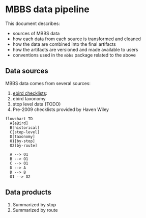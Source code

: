 # MBBS data pipeline

This document describes:

* sources of MBBS data
* how each data from each source is transformed and cleaned
* how the data are combined into the final artifacts
* how the artifacts are versioned and made available to users
* conventions used in the `mbbs` package related to the above

## Data sources

MBBS data comes from several sources:

1. [ebird checklists](https://ebird.org):
2. ebird taxonomy
3. stop level data (TODO)
4. Pre-2009 checklists provided by Haven Wiley

```mermaid
flowchart TD
  A[eBird]
  B[historical]
  C[stop-level]
  D[taxonomy]
  O1[by-stop]
  O2[by-route]

  A --> O1
  B --> O1
  C --> O1
  D --> A
  D --> B
  O1 --> O2
```

## Data products

1. Summarized by stop
2. Summarized by route
